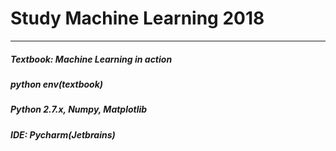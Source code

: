 # Study Machine Learning 2018
---
##### Textbook: Machine Learning in action
##### python env(textbook)
##### Python 2.7.x, Numpy, Matplotlib
##### IDE: Pycharm(Jetbrains)
